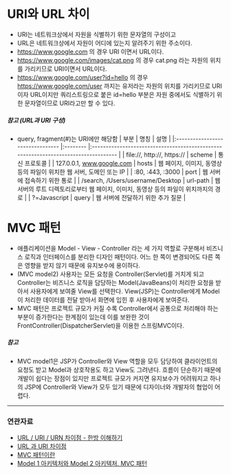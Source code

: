 # URI와 URL 차이

- URI는 네트워크상에서 자원을 식별하기 위한 문자열의 구성이고
- URL은 네트워크상에서 자원이 어디에 있는지 알려주기 위한 주소이다.
- https://www.google.com 의 경우 URI 이면서 URL이다.
- https://www.google.com/images/cat.png 의 경우 cat.png 라는 자원의 위치를 가리키므로 URI이면서 URL이다.
- https://www.google.com/user?id=hello 의 경우 https://www.google.com/user 까지는 유저라는 자원의 위치를 가리키므로 URI이자 URL이지만 쿼리스트링으로 붙은 id=hello 부분은 자원 중에서도 식별하기 위한 문자열이므로 URI라고만 할 수 있다.

##### 참고 (URL과 URI 구성)
- query, fragment(#)는 URI에만 해당함
| 부분                             | 명칭     | 설명                                                                                |
|:-------------------------------- |:-------- |:----------------------------------------------------------------------------------- |
| file://, http://, https://       | scheme   | 통신 프로토콜                                                                       |
| 127.0.0.1, www.google.com        | hosts    | 웹 페이지, 이미지, 동영상 등의 파일이 위치한 웹 서버, 도메인 또는 IP                |
| :80, :443, :3000                 | port     | 웹 서버에 접속하기 위한 통로                                                        |
| /search, /Users/username/Desktop | url-path | 웹 서버의 루트 디렉토리로부터 웹 페이지, 이미지, 동영상 등의 파일이 위치까지의 경로 |
| ?=Javascript                     | query    | 웹 서버에 전달하기 위한 추가 질문                                                                                    |



# MVC 패턴

- 애플리케이션을 Model - View - Controller 라는 세 가지 역할로 구분해서 비즈니스 로직과 인터페이스를 분리한 디자인 패턴이다. 어느 한 쪽이 변경되어도 다른 쪽은 영향을 받지 않기 때문에 유지보수에 용이하다.
- (MVC model2) 사용자는 모든 요청을 Controller(Servlet)를 거치게 되고 Controller는 비즈니스 로직을 담당하는 Model(JavaBeans)이 처리한 요청을 받아서 사용자에게 보여줄 View를 선택한다. View(JSP)는 Controller에게 Model이 처리한 데이터를 전달 받아서 화면에 입힌 후 사용자에게 보여준다.
- MVC 패턴은 프로젝트 규모가 커질 수록 Controller에서 공통으로 처리해야 하는 부분이 증가한다는 한계점이 있는데 이를 보완한 것이 FrontController(DispatcherServlet)을 이용한 스프링MVC이다.

##### 참고
- MVC model1은 JSP가 Controller와 View 역할을 모두 담당하여 클라이언트의 요청도 받고 Model과 상호작용도 하고 View도 그려낸다. 흐름이 단순하기 때문에 개발이 쉽다는 장점이 있지만 프로젝트 규모가 커지면 유지보수가 어려워지고 하나의 JSP에 Controller와 View가 모두 있기 때문에 디자이너와 개발자의 협업이 어렵다.

---
### 연관자료
- [URL / URI / URN 차이점 - 한방 이해하기](https://inpa.tistory.com/entry/WEB-%F0%9F%8C%90-URL-URI-%EC%B0%A8%EC%9D%B4)
- [URL 과 URI 차이점](https://millo-l.github.io/URI%EC%99%80-URL%EC%9D%98-%EC%B0%A8%EC%9D%B4%EC%A0%90/)
- [MVC 패턴이란](https://cocoon1787.tistory.com/733)
- [Model 1 아키텍처와 Model 2 아키텍처, MVC 패턴](https://scshim.tistory.com/272)